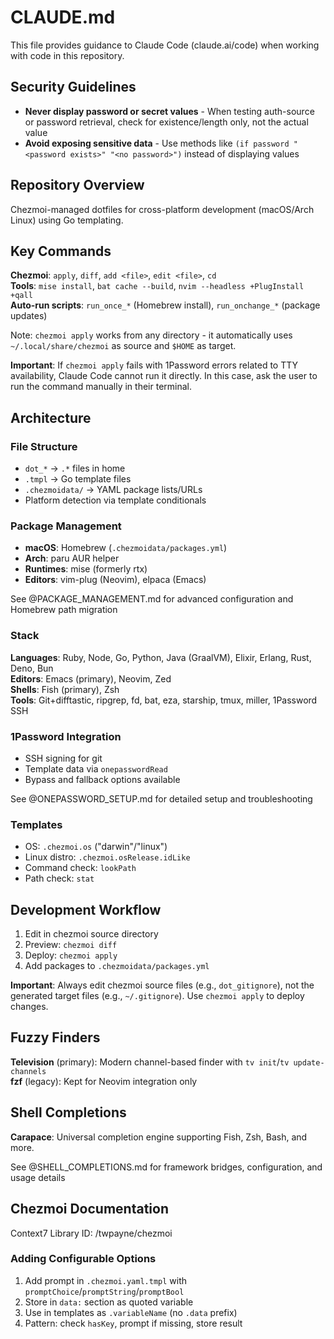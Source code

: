 # CLAUDE.md

This file provides guidance to Claude Code (claude.ai/code) when working with code in this repository.

## Security Guidelines

- **Never display password or secret values** - When testing auth-source or password retrieval, check for existence/length only, not the actual value
- **Avoid exposing sensitive data** - Use methods like `(if password "<password exists>" "<no password>")` instead of displaying values

## Repository Overview

Chezmoi-managed dotfiles for cross-platform development (macOS/Arch Linux) using Go templating.

## Key Commands

**Chezmoi**: `apply`, `diff`, `add <file>`, `edit <file>`, `cd`  
**Tools**: `mise install`, `bat cache --build`, `nvim --headless +PlugInstall +qall`  
**Auto-run scripts**: `run_once_*` (Homebrew install), `run_onchange_*` (package updates)

Note: `chezmoi apply` works from any directory - it automatically uses `~/.local/share/chezmoi` as source and `$HOME` as target.

**Important**: If `chezmoi apply` fails with 1Password errors related to TTY availability, Claude Code cannot run it directly. In this case, ask the user to run the command manually in their terminal.

## Architecture

### File Structure
- `dot_*` → `.*` files in home
- `.tmpl` → Go template files
- `.chezmoidata/` → YAML package lists/URLs
- Platform detection via template conditionals

### Package Management
- **macOS**: Homebrew (`.chezmoidata/packages.yml`)
- **Arch**: paru AUR helper
- **Runtimes**: mise (formerly rtx)
- **Editors**: vim-plug (Neovim), elpaca (Emacs)

See @PACKAGE_MANAGEMENT.md for advanced configuration and Homebrew path migration

### Stack
**Languages**: Ruby, Node, Go, Python, Java (GraalVM), Elixir, Erlang, Rust, Deno, Bun  
**Editors**: Emacs (primary), Neovim, Zed  
**Shells**: Fish (primary), Zsh  
**Tools**: Git+difftastic, ripgrep, fd, bat, eza, starship, tmux, miller, 1Password SSH

### 1Password Integration
- SSH signing for git
- Template data via `onepasswordRead`
- Bypass and fallback options available

See @ONEPASSWORD_SETUP.md for detailed setup and troubleshooting

### Templates
- OS: `.chezmoi.os` ("darwin"/"linux")
- Linux distro: `.chezmoi.osRelease.idLike`
- Command check: `lookPath`
- Path check: `stat`

## Development Workflow

1. Edit in chezmoi source directory
2. Preview: `chezmoi diff`
3. Deploy: `chezmoi apply`
4. Add packages to `.chezmoidata/packages.yml`

**Important**: Always edit chezmoi source files (e.g., `dot_gitignore`), not the generated target files (e.g., `~/.gitignore`). Use `chezmoi apply` to deploy changes.

## Fuzzy Finders

**Television** (primary): Modern channel-based finder with `tv init`/`tv update-channels`  
**fzf** (legacy): Kept for Neovim integration only

## Shell Completions

**Carapace**: Universal completion engine supporting Fish, Zsh, Bash, and more.

See @SHELL_COMPLETIONS.md for framework bridges, configuration, and usage details

## Chezmoi Documentation
Context7 Library ID: /twpayne/chezmoi

### Adding Configurable Options
1. Add prompt in `.chezmoi.yaml.tmpl` with `promptChoice`/`promptString`/`promptBool`
2. Store in `data:` section as quoted variable
3. Use in templates as `.variableName` (no `.data` prefix)
4. Pattern: check `hasKey`, prompt if missing, store result